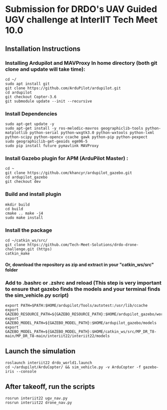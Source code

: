 # **Submission for DRDO's UAV Guided UGV challenge at InterIIT Tech Meet 10.0** #

## **Installation Instructions** ##

### Installing Ardupilot and MAVProxy In home directory (both git clone and update will take time): ###
```
cd ~/ 
sudo apt install git
git clone https://github.com/ArduPilot/ardupilot.git 
cd ardupilot 
git checkout Copter-3.6
git submodule update --init --recursive
```
### Install Dependencies ###
```
sudo apt-get update -y
sudo apt-get install -y ros-melodic-mavros geographiclib-tools python-matplotlib python-serial python-wxgtk3.0 python-wxtools python-lxml python-scipy python-opencv ccache gawk python-pip python-pexpect 
sudo geographiclib-get-geoids egm96-5 
sudo pip install future pymavlink MAVProxy
```

### Install Gazebo plugin for APM (ArduPilot Master) : ### 
```
cd ~
git clone https://github.com/khancyr/ardupilot_gazebo.git
cd ardupilot_gazebo
git checkout dev
```

### Build and install plugin ###
```
mkdir build
cd build
cmake .. make -j4 
sudo make install
```
### Install the package ###
```
cd ~/catkin_ws/src/
git clone https://github.com/Tech-Meet-Solutions/drdo-drone-challenge.git (https)
catkin_make
```
#### Or, download the repository as zip and extract in your "catkin_ws/src" folder ####

### Add to .bashrc or .zshrc and reload (**This step is very important to ensure that gazebo finds the models and your terminal finds the sim_vehicle.py script**) ###
```
export PATH=$PATH:$HOME/ardupilot/Tools/autotest:/usr/lib/ccache
export GAZEBO_RESOURCE_PATH=${GAZEBO_RESOURCE_PATH}:$HOME/ardupilot_gazebo/worlds 
export GAZEBO_MODEL_PATH=${GAZEBO_MODEL_PATH}:$HOME/ardupilot_gazebo/models
export GAZEBO_MODEL_PATH=${GAZEBO_MODEL_PATH}:$HOME/catkin_ws/src/MP_DR_T8-main/MP_DR_T8-main/interiit22/interiit22/models
```

## Launch the simulation ##
```
roslaunch interiit22 drdo_world1.launch 
cd ~/ardupilot/ArduCopter/ && sim_vehicle.py -v ArduCopter -f gazebo-iris --console 
```
## After takeoff, run the scripts ##
```
rosrun interiit22 ugv_nav.py 
rosrun interiit22 drone_nav.py
```
